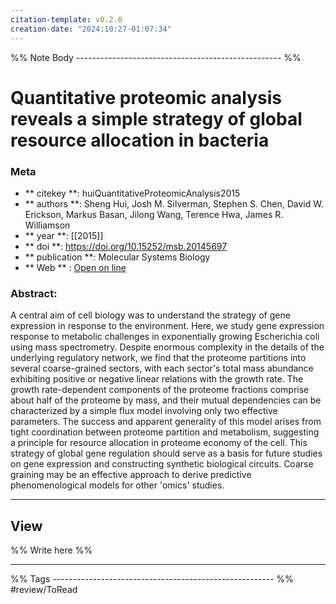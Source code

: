 ```yaml
---
citation-template: v0.2.0
creation-date: "2024:10:27-01:07:34"
---
```


%% Note Body --------------------------------------------------- %%
# Quantitative proteomic analysis reveals a simple strategy of global resource allocation in bacteria

### Meta
- ** citekey **: huiQuantitativeProteomicAnalysis2015
- ** authors **: Sheng Hui, Josh M. Silverman, Stephen S. Chen, David W. Erickson, Markus Basan, Jilong Wang, Terence Hwa, James R. Williamson
- ** year **: [[2015]]
- ** doi **: https://doi.org/10.15252/msb.20145697
- ** publication **: Molecular Systems Biology
- ** Web ** : [Open on line]()


### Abstract:
A central aim of cell biology was to understand the strategy of gene expression in response to the environment. Here, we study gene expression response to metabolic challenges in exponentially growing Escherichia coli using mass spectrometry. Despite enormous complexity in the details of the underlying regulatory network, we find that the proteome partitions into several coarse-grained sectors, with each sector's total mass abundance exhibiting positive or negative linear relations with the growth rate. The growth rate-dependent components of the proteome fractions comprise about half of the proteome by mass, and their mutual dependencies can be characterized by a simple flux model involving only two effective parameters. The success and apparent generality of this model arises from tight coordination between proteome partition and metabolism, suggesting a principle for resource allocation in proteome economy of the cell. This strategy of global gene regulation should serve as a basis for future studies on gene expression and constructing synthetic biological circuits. Coarse graining may be an effective approach to derive predictive phenomenological models for other 'omics' studies.

___

## View

%% Write here %%





___
%% Tags  ------------------------------------------------------- %%
#review/ToRead
